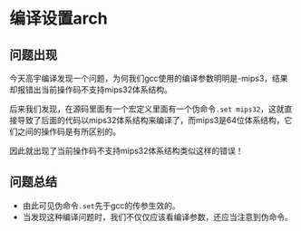 # 编译设置arch

## 问题出现

今天高宇编译发现一个问题，为何我们gcc使用的编译参数明明是-mips3，结果却报错出当前操作码不支持mips32体系结构。

后来我们发现，在源码里面有一个宏定义里面有一个伪命令`.set mips32`，这就直接导致了后面的代码以mips32体系结构来编译了，而mips3是64位体系结构，它们之间的操作码是有所区别的。

因此就出现了当前操作码不支持mips32体系结构类似这样的错误！

## 问题总结

- 由此可见伪命令`.set`先于gcc的传参生效的。
- 当发现这种编译问题时，我们不仅仅应该看编译参数，还应当注意到伪命令。